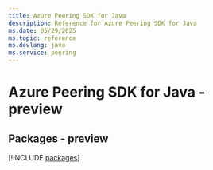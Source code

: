 ```yaml
---
title: Azure Peering SDK for Java
description: Reference for Azure Peering SDK for Java
ms.date: 05/29/2025
ms.topic: reference
ms.devlang: java
ms.service: peering
---
```

# Azure Peering SDK for Java - preview
## Packages - preview
[!INCLUDE [packages](peering-index.md)]